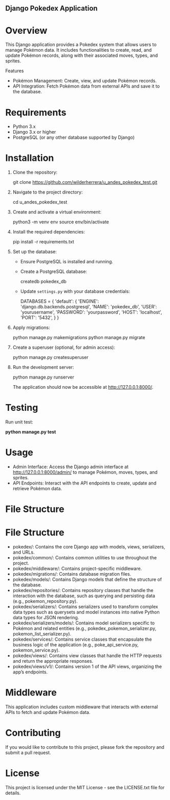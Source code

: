 ## Django Pokedex Application

# Overview

This Django application provides a Pokedex system that allows users to manage Pokémon data. It includes functionalities to create, read, and update Pokémon records, along with their associated moves, types, and sprites.

Features

- Pokémon Management: Create, view, and update Pokémon records.
- API Integration: Fetch Pokémon data from external APIs and save it to the database.

# Requirements

- Python 3.x
- Django 3.x or higher
- PostgreSQL (or any other database supported by Django)

# Installation

1. Clone the repository:

   git clone https://github.com/wilderherrera/u_andes_pokedex_test.git

3. Navigate to the project directory:

   cd u_andes_pokedex_test

4. Create and activate a virtual environment:

   python3 -m venv env
   source env/bin/activate

5. Install the required dependencies:

   pip install -r requirements.txt

6. Set up the database:

   - Ensure PostgreSQL is installed and running.
   - Create a PostgreSQL database:

     createdb pokedex_db

   - Update `settings.py` with your database credentials:

     DATABASES = {
         'default': {
             'ENGINE': 'django.db.backends.postgresql',
             'NAME': 'pokedex_db',
             'USER': 'yourusername',
             'PASSWORD': 'yourpassword',
             'HOST': 'localhost',
             'PORT': '5432',
         }
     }

7. Apply migrations:

   python manage.py makemigrations
   python manage.py migrate

8. Create a superuser (optional, for admin access):

   python manage.py createsuperuser

9. Run the development server:

   python manage.py runserver

   The application should now be accessible at http://127.0.0.1:8000/.

# Testing
   Run unit test:
    
   **python manage.py test**

# Usage

- Admin Interface: Access the Django admin interface at http://127.0.0.1:8000/admin/ to manage Pokémon, moves, types, and sprites.
- API Endpoints: Interact with the API endpoints to create, update and retrieve Pokémon data.

# File Structure

# File Structure

- pokedex/: Contains the core Django app with models, views, serializers, and URLs.
- pokedex/common/: Contains common utilities to use throughout the project.
- pokedex/middleware/: Contains project-specific middleware.
- pokedex/migrations/: Contains database migration files.
- pokedex/models/: Contains Django models that define the structure of the database.
- pokedex/repositories/: Contains repository classes that handle the interaction with the database, such as querying and persisting data (e.g., pokemon_repository.py).
- pokedex/serializers/: Contains serializers used to transform complex data types such as querysets and model instances into native Python data types for JSON rendering.
- pokedex/serializers/models/: Contains model serializers specific to Pokémon and related entities (e.g., pokedex_pokemon_serializer.py, pokemon_list_serializer.py).
- pokedex/services/: Contains service classes that encapsulate the business logic of the application (e.g., poke_api_service.py, pokemon_service.py).
- pokedex/views/: Contains view classes that handle the HTTP requests and return the appropriate responses.
- pokedex/views/v1/: Contains version 1 of the API views, organizing the app’s endpoints.


# Middleware

This application includes custom middleware that interacts with external APIs to fetch and update Pokémon data.

# Contributing

If you would like to contribute to this project, please fork the repository and submit a pull request.

# License

This project is licensed under the MIT License - see the LICENSE.txt file for details.
